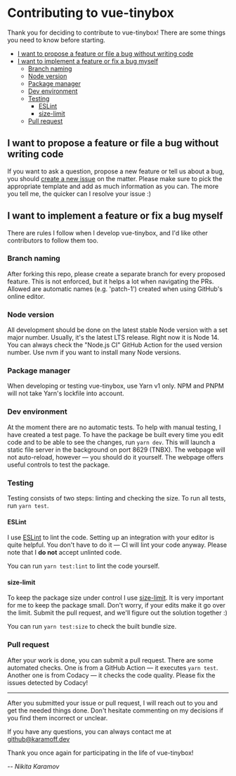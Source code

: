 # Contributing to vue-tinybox

Thank you for deciding to contribute to vue-tinybox! There are some things you need to know before starting.

- [I want to propose a feature or file a bug without writing code](#i-want-to-propose-a-feature-or-file-a-bug-without-writing-code)
- [I want to implement a feature or fix a bug myself](#i-want-to-implement-a-feature-or-fix-a-bug-myself)
  - [Branch naming](#branch-naming)
  - [Node version](#node-version)
  - [Package manager](#package-manager)
  - [Dev environment](#dev-environment)
  - [Testing](#testing)
    - [ESLint](#eslint)
    - [size-limit](#size-limit)
  - [Pull request](#pull-request)

## I want to propose a feature or file a bug without writing code

If you want to ask a question, propose a new feature or tell us about a bug, you should [create a new issue](https://github.com/NickKaramoff/vue-tinybox/issues/new/choose) on the matter. Please make sure to pick the appropriate template and add as much information as you can. The more you tell me, the quicker can I resolve your issue :)

## I want to implement a feature or fix a bug myself

There are rules I follow when I develop vue-tinybox, and I'd like other contributors to follow them too.

### Branch naming

After forking this repo, please create a separate branch for every proposed feature. This is not enforced, but it helps a lot when navigating the PRs. Allowed are automatic names (e.g. 'patch-1') created when using GitHub's online editor.

### Node version

All development should be done on the latest stable Node version with a set major number. Usually, it's the latest LTS release. Right now it is Node 14. You can always check the "Node.js CI" GitHub Action for the used version number. Use nvm if you want to install many Node versions.

### Package manager

When developing or testing vue-tinybox, use Yarn v1 only. NPM and PNPM will not take Yarn's lockfile into account.

### Dev environment

At the moment there are no automatic tests. To help with manual testing, I have created a test page. To have the package be built every time you edit code and to be able to see the changes, run `yarn dev`. This will launch a static file server in the background on port 8629 (TNBX). The webpage will not auto-reload, however — you should do it yourself. The webpage offers useful controls to test the package.

### Testing

Testing consists of two steps: linting and checking the size. To run all tests, run `yarn test`.

#### ESLint

I use [ESLint](https://eslint.org/) to lint the code. Setting up an integration with your editor is quite helpful. You don't have to do it — CI will lint your code anyway. Please note that I **do not** accept unlinted code.

You can run `yarn test:lint` to lint the code yourself.

#### size-limit

To keep the package size under control I use [size-limit](https://github.com/ai/size-limit). It is very important for me to keep the package small. Don't worry, if your edits make it go over the limit. Submit the pull request, and we'll figure out the solution together :)

You can run `yarn test:size` to check the built bundle size.

### Pull request

After your work is done, you can submit a pull request. There are some automated checks. One is from a GitHub Action — it executes `yarn test`. Another one is from Codacy — it checks the code quality. Please fix the issues detected by Codacy!

---

After you submitted your issue or pull request, I will reach out to you and get the needed things done. Don't hesitate commenting on my decisions if you find them incorrect or unclear.

If you have any questions, you can always contact me at [github@karamoff.dev](mailto:github@karamoff.dev)

Thank you once again for participating in the life of vue-tinybox!

-- _Nikita Karamov_
